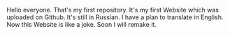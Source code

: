 Hello everyone.
That's my first repository.
It's my first Website which was uploaded on Github.
It's still in Russian. I have a plan to translate in English.
Now this Website is like a joke. Soon I will remake it.

